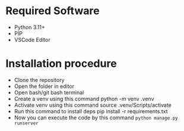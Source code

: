 # Required Software
  - Python 3.11+
  - PIP
  - VSCode Editor

# Installation procedure
  - Clone the repository
  - Open the folder in editor
  - Open bash/git bash terminal
  - Create a venv using this command python -m venv .venv
  - Activate venv using this command source .venv/Scripts/activate
  - Run this command to install deps pip install -r requirements.txt
  - Now you can execute the code by this command ``` python manage.py runserver ```  

